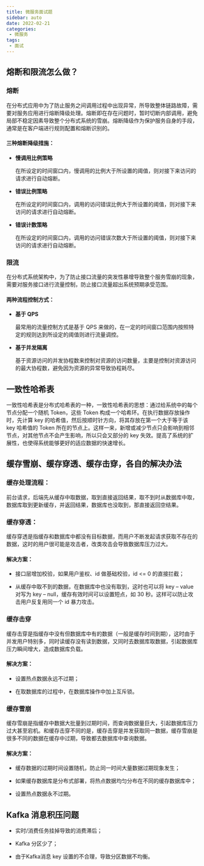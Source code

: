 ```yaml
---
title: 微服务面试题
sidebar: auto
date: 2022-02-21
categories:
 - 微服务
tags:
 - 面试
---
```




## 熔断和限流怎么做？

### 熔断

在分布式应用中为了防止服务之间调用过程中出现异常，所导致整体链路故障，需要对服务应用进行熔断降级处理。熔断即在存在问题时，暂时切断内部调用，避免局部不稳定因素导致整个分布式系统的雪崩。熔断降级作为保护服务自身的手段，通常是在客户端进行规则配置和熔断识别的。

#### 三种熔断降级措施：

- **慢调用比例策略**

  在所设定的时间窗口内，慢调用的比例大于所设置的阈值，则对接下来访问的请求进行自动熔断。

- **错误比例策略**

  在所设定的时间窗口内，调用的访问错误比例大于所设置的阈值，则对接下来访问的请求进行自动熔断。

- **错误计数策略**

  在所设定的时间窗口内，调用的访问错误次数大于所设置的阈值，则对接下来访问的请求进行自动熔断。

### 限流

在分布式系统架构中，为了防止接口流量的突发性暴增导致整个服务雪崩的现象，需要对服务接口进行流量控制，防止接口流量超出系统预期承受范围。

#### 两种流程控制方式：

- **基于 QPS**

  最常用的流量控制方式是基于 QPS 来做的，在一定的时间窗口范围内按照特定的规则达到所设定的阈值则进行流量调控。

- **基于并发隔离**

  基于资源访问的并发协程数来控制对资源的访问数量，主要是控制对资源访问的最大协程数，避免因为资源的异常导致协程耗尽。



## 一致性哈希表

一致性哈希表是分布式哈希表的一种，一致性哈希表的思想：通过给系统中的每个节点分配一个随机 Token，这些 Token 构成一个哈希环。在执行数据存放操作时，先计算 key 的哈希值，然后按顺时针方向，将其存放在第一个大于等于该 key 哈希值的 Token 所在的节点上。这样一来，新增或减少节点只会影响到相邻节点，对其他节点不会产生影响，所以只会又部分的 key 失效。提高了系统的扩展性，也使得系统能够更好的适应数据的快速增长。



## 缓存雪崩、缓存穿透、缓存击穿，各自的解决办法

### 缓存处理流程：

 前台请求，后端先从缓存中取数据，取到直接返回结果，取不到时从数据库中取，数据库取到更新缓存，并返回结果，数据库也没取到，那直接返回空结果。

### 缓存穿透：

 缓存穿透是指缓存和数据库中都没有目标数据，而用户不断发起请求获取不存在的数据，这时的用户很可能是攻击者，改类攻击会导致数据库压力过大。

#### 解决方案：

- 接口层增加校验，如果用户鉴权、id 做基础校验，id <= 0 的直接拦截；

- 从缓存中取不到的数据，在数据库中也没有取到，这时也可以将 key – value 对写为 key – null，缓存有效时间可以设置短点，如 30 秒。这样可以防止攻击用户反复用同一个 id 暴力攻击。

### 缓存击穿

 缓存击穿是指缓存中没有但数据库中有的数据（一般是缓存时间到期），这时由于并发用户特别多，同时读缓存没有读到数据，又同时去数据库取数据，引起数据库压力瞬间增大，造成数据库负载。

#### 解决方案：

- 设置热点数据永远不过期；

- 在取数据库的过程中，在数据库操作中加上互斥锁。

### 缓存雪崩

 缓存雪崩是指缓存中数据大批量到过期时间，而查询数据量巨大，引起数据库压力过大甚至宕机。和缓存击穿不同的是，缓存击穿是并发获取同一数据，缓存雪崩是很多不同的数据在缓存中过期，导致都去数据库中查询数据。

#### 解决方案：

- 缓存数据的过期时间设置随机，防止同一时间大量数据过期现象发生；

- 如果缓存数据库是分布式部署，将热点数据均匀分布在不同的缓存数据库中；

- 设置热点数据永不过期。



## Kafka 消息积压问题

- 实时/消费任务挂掉导致的消费滞后；

- Kafka 分区少了；

- 由于Kafka消息 key 设置的不合理，导致分区数据不均衡。



